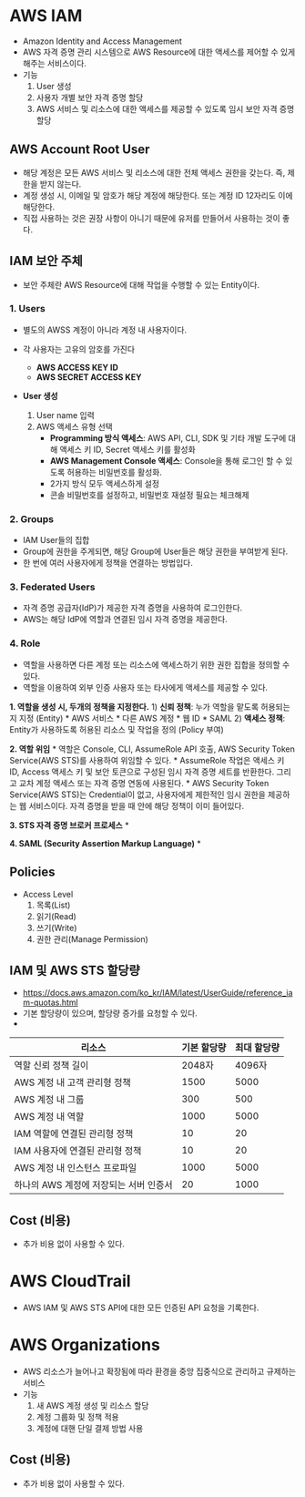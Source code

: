 # AWS IAM
* Amazon Identity and Access Management
* AWS 자격 증명 관리 시스템으로 AWS Resource에 대한 액세스를 제어할 수 있게 해주는 서비스이다.
* 기능
    1) User 생성
    2) 사용자 개별 보안 자격 증명 할당
    3) AWS 서비스 및 리소스에 대한 액세스를 제공할 수 있도록 임시 보안 자격 증명 할당


## AWS Account Root User
* 해당 계정은 모든 AWS 서비스 및 리소스에 대한 전체 액세스 권한을 갖는다. 즉, 제한을 받지 않는다.
* 계정 생성 시, 이메일 및 암호가 해당 계정에 해당한다. 또는 계정 ID 12자리도 이에 해당한다.
* 직접 사용하는 것은 권장 사항이 아니기 때문에 유저를 만들어서 사용하는 것이 좋다.


## IAM 보안 주체
* 보안 주체란 AWS Resource에 대해 작업을 수행할 수 있는 Entity이다.

### __1. Users__
* 별도의 AWSS 계정이 아니라 계정 내 사용자이다.
* 각 사용자는 고유의 암호를 가진다
    * __AWS ACCESS KEY ID__
    * __AWS SECRET ACCESS KEY__

* __User 생성__
    1) User name 입력
    2) AWS 액세스 유형 선택
        * __Programming 방식 액세스__: AWS API, CLI, SDK 및 기타 개발 도구에 대해 액세스 키 ID, Secret 액세스 키를 활성화
        * __AWS Management Console 액세스__: Console을 통해 로그인 할 수 있도록 허용하는 비밀번호를 활성화. 
        * 2가지 방식 모두 액세스하게 설정
        * 콘솔 비밀번호를 설정하고, 비밀번호 재설정 필요는 체크해제

### __2. Groups__
* IAM User들의 집합
* Group에 권한을 주게되면, 해당 Group에 User들은 해당 권한을 부여받게 된다.
* 한 번에 여러 사용자에게 정책을 연결하는 방법입다.

### __3. Federated Users__
* 자격 증명 공급자(IdP)가 제공한 자격 증명을 사용하여 로그인한다.
* AWS는 해당 IdP에 역할과 연결된 임시 자격 증명을 제공한다.

### __4. Role__
* 역할을 사용하면 다른 계정 또는 리소스에 액세스하기 위한 권한 집합을 정의할 수 있다.
* 역할을 이용하여 외부 인증 사용자 또는 타사에게 액세스를 제공할 수 있다.

__1. 역할을 생성 시, 두개의 정책을 지정한다.__
    1) __신뢰 정책__: 누가 역할을 맡도록 허용되는지 지정 (Entity)
        * AWS 서비스
        * 다른 AWS 계정
        * 웹 ID
        * SAML
    2) __액세스 정책__: Entity가 사용하도록 허용된 리소스 및 작업을 정의 (Policy 부여)

__2. 역할 위임__
    * 역할은 Console, CLI, AssumeRole API 호출, AWS Security Token Service(AWS STS)를 사용하여 위임할 수 있다.
    * AssumeRole 작업은 액세스 키 ID, Access 액세스 키 및 보안 토큰으로 구성된 임시 자격 증명 세트를 반환한다. 그리고 교차 계정 액세스 또는 자격 증명 연동에 사용된다.
    * AWS Security Token Service(AWS STS)는 Credential이 없고, 사용자에게 제한적인 임시 권한을 제공하는 웹 서비스이다. 자격 증명을 받을 때 안에 해당 정책이 이미 들어있다.

__3. STS 자격 증명 브로커 프로세스__
    * 

__4. SAML (Security Assertion Markup Language)__
    * 


## Policies




* Access Level
    1) 목록(List)
    2) 읽기(Read)
    3) 쓰기(Write)
    4) 권한 관리(Manage Permission)




## IAM 및 AWS STS 할당량
* https://docs.aws.amazon.com/ko_kr/IAM/latest/UserGuide/reference_iam-quotas.html
* 기본 할당량이 있으며, 할당량 증가를 요청할 수 있다.
* 
| 리소스                                 | 기본 할당량 | 최대 할당량 |
| -------------------------------------- | ----------- | ----------- |
| 역할 신뢰 정책 길이                    | 2048자      | 4096자      |
| AWS 계정 내 고객 관리형 정책           | 1500        | 5000        |
| AWS 계정 내 그룹                       | 300         | 500         |
| AWS 계정 내 역할                       | 1000        | 5000        |
| IAM 역할에 연결된 관리형 정책          | 10          | 20          |
| IAM 사용자에 연결된 관리형 정책        | 10          | 20          |
| AWS 계정 내 인스턴스 프로파일          | 1000        | 5000        |
| 하나의 AWS 계정에 저장되는 서버 인증서 | 20          | 1000        |

## Cost (비용)
* 추가 비용 없이 사용할 수 있다.


# AWS CloudTrail
* AWS IAM 및 AWS STS API에 대한 모든 인증된 API 요청을 기록한다.


# AWS Organizations
* AWS 리소스가 늘어나고 확장됨에 따라 환경을 중앙 집중식으로 관리하고 규제하는 서비스
* 기능
    1) 새 AWS 계정 생성 및 리소스 할당
    2) 계정 그룹화 및 정책 적용
    3) 계정에 대핸 단일 결제 방법 사용


## Cost (비용)
* 추가 비용 없이 사용할 수 있다.

